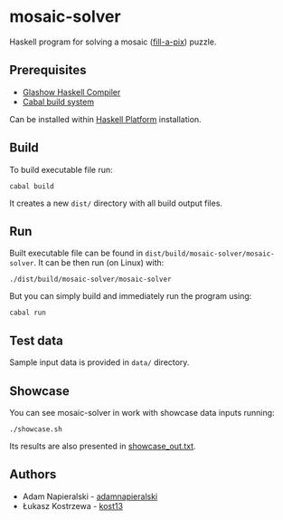 # mosaic-solver
Haskell program for solving a mosaic ([fill-a-pix](https://www.conceptispuzzles.com/index.aspx?uri=puzzle/fill-a-pix)) puzzle.

## Prerequisites
- [Glashow Haskell Compiler](https://www.haskell.org/ghc/)
- [Cabal build system](https://www.haskell.org/cabal/)

Can be installed within [Haskell Platform](https://www.haskell.org/platform/) installation.

## Build
To build executable file run:
```
cabal build
```
It creates a new `dist/` directory with all build output files.
## Run
Built executable file can be found in `dist/build/mosaic-solver/mosaic-solver`. It can be then run (on Linux) with:
```
./dist/build/mosaic-solver/mosaic-solver
```
But you can simply build and immediately run the program using:
```
cabal run
```

## Test data
Sample input data is provided in `data/` directory.

## Showcase
You can see mosaic-solver in work with showcase data inputs running:
```
./showcase.sh
```
Its results are also presented in [showcase_out.txt](./showcase_out.txt).

## Authors
- Adam Napieralski - [adamnapieralski](https://github.com/adamnapieralski)
- Łukasz Kostrzewa - [kost13](https://github.com/kost13)
